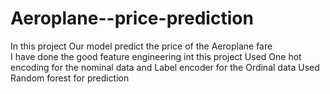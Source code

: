 # Aeroplane--price-prediction
In this project Our model predict the price of the Aeroplane fare  
I have done the good feature engineering int this project Used One hot encoding for the nominal data and Label encoder for the Ordinal data 
Used Random forest for prediction
